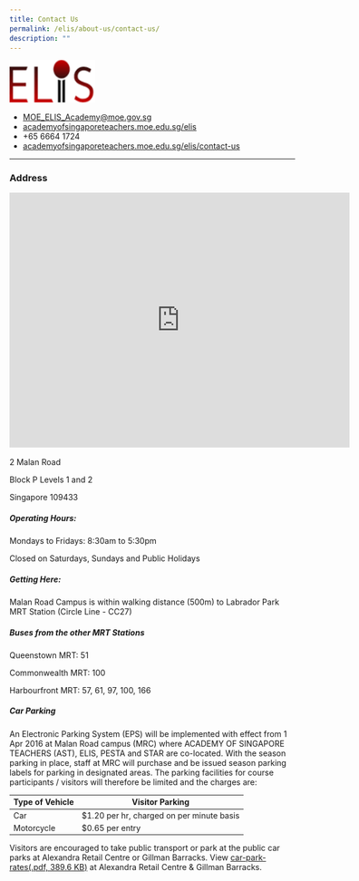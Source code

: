 ```yaml
---
title: Contact Us
permalink: /elis/about-us/contact-us/
description: ""
---
```

<img src="/images/elis.svg" style="width:30%"><br>


<ul>
<li><a href="mailto:MOE_ELIS_Academy@moe.gov.sg">MOE_ELIS_Academy@moe.gov.sg</a></li><a href="mailto:MOE_ELIS_Academy@moe.gov.sg">
</a><li><a href="mailto:MOE_ELIS_Academy@moe.gov.sg"></a><a href="https://academyofsingaporeteachers.moe.edu.sg/elis">academyofsingaporeteachers.moe.edu.sg/elis</a></li>
<li>+65 6664 1724</li>
<li><a href="https://academyofsingaporeteachers.moe.edu.sg/elis/contact-us">academyofsingaporeteachers.moe.edu.sg/elis/contact-us</a></li>
</ul>

---

### Address

<iframe loading="lazy" allowfullscreen="" style="border:0;" height="450" width="600" src="https://www.google.com/maps/embed?pb=!1m18!1m12!1m3!1d1480.3088057523332!2d103.80294697718698!3d1.2763155069725216!2m3!1f0!2f0!3f0!3m2!1i1024!2i768!4f13.1!3m3!1m2!1s0x31da1bc6bcffffff%3A0x86c1c80b2bd60a97!2sAcademy%20of%20Singapore%20Teachers!5e0!3m2!1sen!2ssg!4v1680138467048!5m2!1sen!2ssg"></iframe>

2 Malan Road

Block P Levels 1 and 2

Singapore 109433

##### Operating Hours:

Mondays to Fridays: 8:30am to 5:30pm

Closed on Saturdays, Sundays and Public Holidays

##### Getting Here:

Malan Road Campus is within walking distance (500m) to Labrador Park MRT Station (Circle Line - CC27)

##### Buses from the other MRT Stations

Queenstown MRT: 51

Commonwealth MRT: 100

Harbourfront MRT: 57, 61, 97, 100, 166

##### Car Parking

An Electronic Parking System (EPS) will be implemented with effect from 1 Apr 2016 at Malan Road campus (MRC) where ACADEMY OF SINGAPORE TEACHERS (AST), ELIS, PESTA and STAR are co-located. With the season parking in place, staff at MRC will purchase and be issued season parking labels for parking in designated areas. The parking facilities for course participants / visitors will therefore be limited and the charges are:  

| Type of Vehicle | Visitor Parking |
| --- | --- |
| Car | $1.20 per hr, charged on per minute basis |
| Motorcycle | $0.65 per entry |

Visitors are encouraged to take public transport or park at the public car parks at Alexandra Retail Centre or Gillman Barracks. View&nbsp;[car-park-rates(.pdf, 389.6 KB)](https://academyofsingaporeteachers.moe.edu.sg/docs/librariesprovider2/default-document-library/car-park-rates.pdf?sfvrsn=f8ec05ad_2 "car-park-rates")&nbsp;at Alexandra Retail Centre &amp; Gillman Barracks.